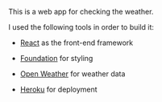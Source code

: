 This is a web app for checking the weather.

I used the following tools in order to build it:

- [React](https://facebook.github.io/react) as the front-end framework

- [Foundation](http://foundation.zurb.com/) for styling

- [Open Weather](http://openweathermap.org) for weather data

- [Heroku](http://heroku.com) for deployment
